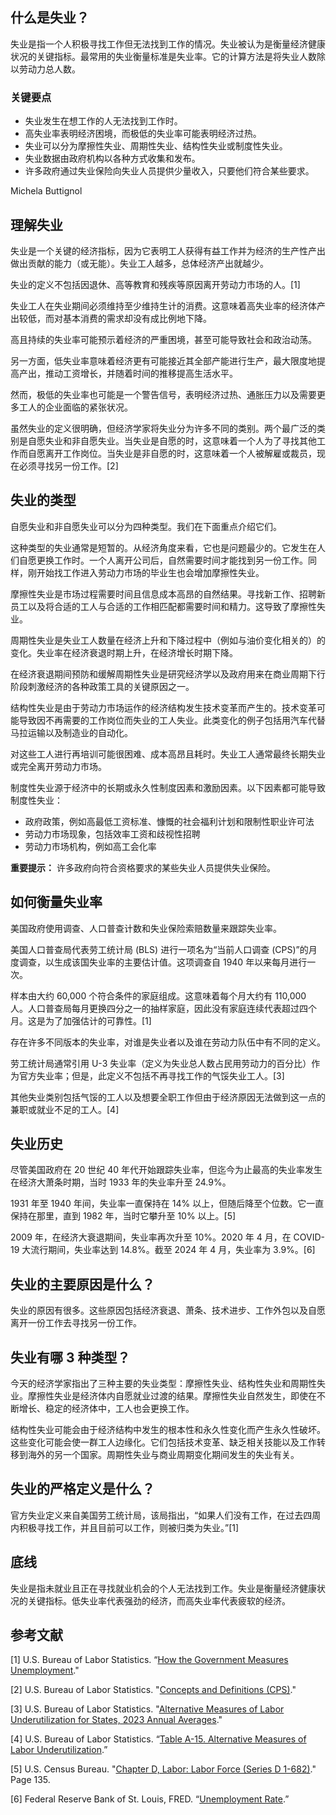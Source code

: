 ## 什么是失业？

失业是指一个人积极寻找工作但无法找到工作的情况。失业被认为是衡量经济健康状况的关键指标。最常用的失业衡量标准是失业率。它的计算方法是将失业人数除以劳动力总人数。

### 关键要点

- 失业发生在想工作的人无法找到工作时。
- 高失业率表明经济困境，而极低的失业率可能表明经济过热。
- 失业可以分为摩擦性失业、周期性失业、结构性失业或制度性失业。
- 失业数据由政府机构以各种方式收集和发布。
- 许多政府通过失业保险向失业人员提供少量收入，只要他们符合某些要求。

Michela Buttignol

## 理解失业

失业是一个关键的经济指标，因为它表明工人获得有益工作并为经济的生产性产出做出贡献的能力（或无能）。失业工人越多，总体经济产出就越少。

失业的定义不包括因退休、高等教育和残疾等原因离开劳动力市场的人。[1]

失业工人在失业期间必须维持至少维持生计的消费。这意味着高失业率的经济体产出较低，而对基本消费的需求却没有成比例地下降。

高且持续的失业率可能预示着经济的严重困境，甚至可能导致社会和政治动荡。

另一方面，低失业率意味着经济更有可能接近其全部产能进行生产，最大限度地提高产出，推动工资增长，并随着时间的推移提高生活水平。

然而，极低的失业率也可能是一个警告信号，表明经济过热、通胀压力以及需要更多工人的企业面临的紧张状况。

虽然失业的定义很明确，但经济学家将失业分为许多不同的类别。两个最广泛的类别是自愿失业和非自愿失业。当失业是自愿的时，这意味着一个人为了寻找其他工作而自愿离开工作岗位。当失业是非自愿的时，这意味着一个人被解雇或裁员，现在必须寻找另一份工作。[2]

## 失业的类型

自愿失业和非自愿失业可以分为四种类型。我们在下面重点介绍它们。

这种类型的失业通常是短暂的。从经济角度来看，它也是问题最少的。它发生在人们自愿更换工作时。一个人离开公司后，自然需要时间才能找到另一份工作。同样，刚开始找工作进入劳动力市场的毕业生也会增加摩擦性失业。

摩擦性失业是市场过程需要时间且信息成本高昂的自然结果。寻找新工作、招聘新员工以及将合适的工人与合适的工作相匹配都需要时间和精力。这导致了摩擦性失业。

周期性失业是失业工人数量在经济上升和下降过程中（例如与油价变化相关的）的变化。失业率在经济衰退时期上升，在经济增长时期下降。

在经济衰退期间预防和缓解周期性失业是研究经济学以及政府用来在商业周期下行阶段刺激经济的各种政策工具的关键原因之一。

结构性失业是由于劳动力市场运作的经济结构发生技术变革而产生的。技术变革可能导致因不再需要的工作岗位而失业的工人失业。此类变化的例子包括用汽车代替马拉运输以及制造业的自动化。

对这些工人进行再培训可能很困难、成本高昂且耗时。失业工人通常最终长期失业或完全离开劳动力市场。

制度性失业源于经济中的长期或永久性制度因素和激励因素。以下因素都可能导致制度性失业：

- 政府政策，例如高最低工资标准、慷慨的社会福利计划和限制性职业许可法
- 劳动力市场现象，包括效率工资和歧视性招聘
- 劳动力市场机构，例如高工会化率

**重要提示：** 许多政府向符合资格要求的某些失业人员提供失业保险。

## 如何衡量失业率

美国政府使用调查、人口普查计数和失业保险索赔数量来跟踪失业率。

美国人口普查局代表劳工统计局 (BLS) 进行一项名为“当前人口调查 (CPS)”的月度调查，以生成该国失业率的主要估计值。这项调查自 1940 年以来每月进行一次。

样本由大约 60,000 个符合条件的家庭组成。这意味着每个月大约有 110,000 人。人口普查局每月更换四分之一的抽样家庭，因此没有家庭连续代表超过四个月。这是为了加强估计的可靠性。[1]

存在许多不同版本的失业率，对谁是失业者以及谁在劳动力队伍中有不同的定义。

劳工统计局通常引用 U-3 失业率（定义为失业总人数占民用劳动力的百分比）作为官方失业率；但是，此定义不包括不再寻找工作的气馁失业工人。[3]

其他失业类别包括气馁的工人以及想要全职工作但由于经济原因无法做到这一点的兼职或就业不足的工人。[4]

## 失业历史

尽管美国政府在 20 世纪 40 年代开始跟踪失业率，但迄今为止最高的失业率发生在经济大萧条时期，当时 1933 年的失业率升至 24.9%。

1931 年至 1940 年间，失业率一直保持在 14% 以上，但随后降至个位数。它一直保持在那里，直到 1982 年，当时它攀升至 10% 以上。[5]

2009 年，在经济大衰退期间，失业率再次升至 10%。2020 年 4 月，在 COVID-19 大流行期间，失业率达到 14.8%。截至 2024 年 4 月，失业率为 3.9%。[6]

## 失业的主要原因是什么？

失业的原因有很多。这些原因包括经济衰退、萧条、技术进步、工作外包以及自愿离开一份工作去寻找另一份工作。

## 失业有哪 3 种类型？

今天的经济学家指出了三种主要的失业类型：摩擦性失业、结构性失业和周期性失业。摩擦性失业是经济体内自愿就业过渡的结果。摩擦性失业自然发生，即使在不断增长、稳定的经济体中，工人也会更换工作。

结构性失业可能会由于经济结构中发生的根本性和永久性变化而产生永久性破坏。这些变化可能会使一群工人边缘化。它们包括技术变革、缺乏相关技能以及工作转移到海外的另一个国家。周期性失业与商业周期变化期间发生的失业有关。

## 失业的严格定义是什么？

官方失业定义来自美国劳工统计局，该局指出，“如果人们没有工作，在过去四周内积极寻找工作，并且目前可以工作，则被归类为失业。”[1]

## 底线

失业是指未就业且正在寻找就业机会的个人无法找到工作。失业是衡量经济健康状况的关键指标。低失业率代表强劲的经济，而高失业率代表疲软的经济。

## 参考文献

[1] U.S. Bureau of Labor Statistics. “[How the Government Measures Unemployment](https://www.bls.gov/cps/cps_htgm.htm)."

[2] U.S. Bureau of Labor Statistics. "[Concepts and Definitions (CPS)](https://www.bls.gov/cps/definitions.htm)."

[3] U.S. Bureau of Labor Statistics. "[Alternative Measures of Labor Underutilization for States, 2023 Annual Averages](https://www.bls.gov/lau/stalt.htm)."

[4] U.S. Bureau of Labor Statistics. “[Table A-15. Alternative Measures of Labor Underutilization](https://www.bls.gov/news.release/empsit.t15.htm).”

[5] U.S. Census Bureau. "[Chapter D, Labor: Labor Force (Series D 1-682)](https://www2.census.gov/library/publications/1975/compendia/hist_stats_colonial-1970/hist_stats_colonial-1970p1-chD.pdf)." Page 135.

[6] Federal Reserve Bank of St. Louis, FRED. “[Unemployment Rate](https://fred.stlouisfed.org/series/UNRATE).”
